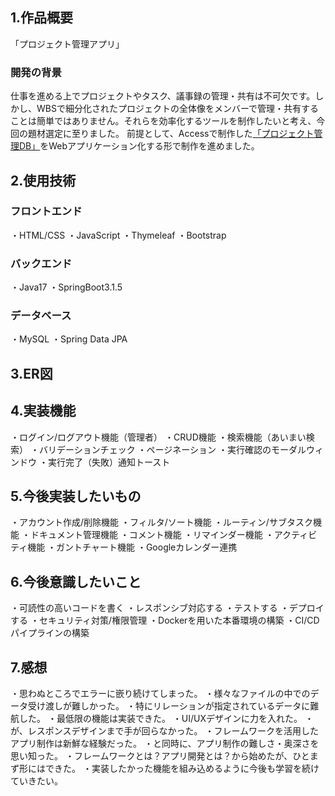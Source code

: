 ## 1.作品概要
「プロジェクト管理アプリ」

### 開発の背景
仕事を進める上でプロジェクトやタスク、議事録の管理・共有は不可欠です。しかし、WBSで細分化されたプロジェクトの全体像をメンバーで管理・共有することは簡単ではありません。それらを効率化するツールを制作したいと考え、今回の題材選定に至りました。
前提として、Accessで制作した[「プロジェクト管理DB」](https://e-career-support.com/portfolios/detail.php?info=2&user=71&portfolio=216)をWebアプリケーション化する形で制作を進めました。

## 2.使用技術
### フロントエンド
・HTML/CSS
・JavaScript
・Thymeleaf
・Bootstrap

### バックエンド
・Java17
・SpringBoot3.1.5

### データベース
・MySQL
・Spring Data JPA

## 3.ER図

## 4.実装機能
・ログイン/ログアウト機能（管理者）
・CRUD機能
・検索機能（あいまい検索）
・バリデーションチェック
・ページネーション
・実行確認のモーダルウィンドウ
・実行完了（失敗）通知トースト

## 5.今後実装したいもの
・アカウント作成/削除機能
・フィルタ/ソート機能
・ルーティン/サブタスク機能
・ドキュメント管理機能
・コメント機能
・リマインダー機能
・アクティビティ機能
・ガントチャート機能
・Googleカレンダー連携

## 6.今後意識したいこと
・可読性の高いコードを書く
・レスポンシブ対応する
・テストする
・デプロイする
・セキュリティ対策/権限管理
・Dockerを用いた本番環境の構築
・CI/CDパイプラインの構築

## 7.感想
・思わぬところでエラーに嵌り続けてしまった。
・様々なファイルの中でのデータ受け渡しが難しかった。
・特にリレーションが指定されているデータに難航した。
・最低限の機能は実装できた。
・UI/UXデザインに力を入れた。
・が、レスポンスデザインまで手が回らなかった。
・フレームワークを活用したアプリ制作は新鮮な経験だった。
・と同時に、アプリ制作の難しさ・奥深さを思い知った。
・フレームワークとは？アプリ開発とは？から始めたが、ひとまず形にはできた。
・実装したかった機能を組み込めるように今後も学習を続けていきたい。
